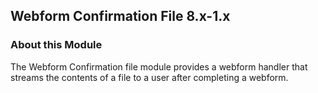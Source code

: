 Webform Confirmation File 8.x-1.x
---------------------------------

### About this Module

The Webform Confirmation file module provides a webform handler that streams 
the contents of a file to a user after completing a webform.
